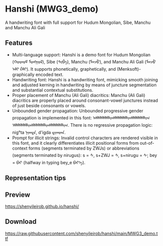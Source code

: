 # Hanshi (MWG3_demo)
A handwriting font with full support for Hudum Mongolian, Sibe, Manchu and Manchu Ali Gali

## Features
* Multi-language support: Hanshi is a demo font for Hudum Mongolian (ᠬᠤᠳᠦᠮ᠋ ᠮᠣᠩᠭᠣᠯ), Sibe (ᠰᡳᠪᡝ), Manchu (ᠮᠠᠨᠵᡠ), and Manchu Ali Gali (ᠮᠠᠨᠵᡠ ᠠᠯᡳ ᡬᠠᠯᡳ). It supports phonetically, graphetically, and (Menksoft)-graphically encoded text.
* Handwriting font: Hanshi is a handwriting font, mimicking smooth joining and adjusted kerning in handwriting by means of juncture segmentation and substantial contextual substitutions.
* Proper placement of Manchu (Ali Gali) diacritics: Manchu (Ali Gali) diacritics are properly placed around consonant-vowel junctures instead of just beside consonants or vowels.
* Unbounded gender propagation: Unbounded progressive gender propagation is implemented in this font: ᠠᠯᠯᠯᠯᠯᠯᠯᠯᠯᠯᠯᠢᠭᠯᠯᠯᠯᠯᠯᠯᠯᠯᠯᠯᠢᠭᠯᠯᠯᠯᠯᠯᠯᠯᠯᠯᠯᠢᠭ ᠡᠯᠯᠯᠯᠯᠯᠯᠯᠯᠯᠯᠢᠭᠯᠯᠯᠯᠯᠯᠯᠯᠯᠯᠯᠢᠭᠯᠯᠯᠯᠯᠯᠯᠯᠯᠯᠯᠢᠭ. There is no regressive propagation logic: nig°ta ᠨᠢᠭ͏ᠲᠠ, d'igda ᠳ᠋ᠢᠭᠳᠠ.
* Prompt for illicit strings: Invalid control characters are rendered visible in this font, and it clearly differentiates illicit positional forms from out-of-context forms (segments terminated by ZWJs) or abbreviations (segments terminated by nirugus): s = ᠰ, s+ZWJ = ᠰ‍, s+nirugu = ᠰ᠊; bey = ᠪᠡᠶ (halfway in typing bey_e ᠪᠡᠶ᠎ᠡ).

## Representation tips

## Preview
https://shenyileirob.github.io/hanshi/

## Download
https://raw.githubusercontent.com/shenyileirob/hanshi/main/MWG3_demo.ttf
